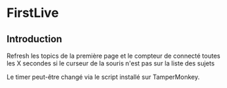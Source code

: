# FirstLive
## Introduction
Refresh les topics de la première page et le compteur de connecté toutes les X secondes si le curseur de la souris n'est pas sur la liste des sujets

Le timer peut-être changé via le script installé sur TamperMonkey.
